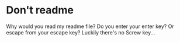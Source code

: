 # Don't readme
Why would you read my readme file? Do you enter your enter key? Or escape from your escape key? Luckily there's no Screw key...
